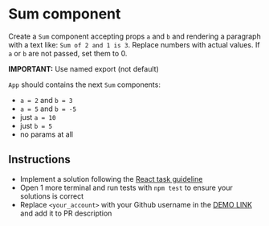 # Sum component
Create a `Sum` component accepting props `a` and `b` and rendering
a paragraph with a text like: `Sum of 2 and 1 is 3`. Replace numbers with actual
values. If `a` or `b` are not passed, set them to 0.

**IMPORTANT:** Use named export (not default)

`App` should contains the next `Sum` components:
- `a = 2` and `b = 3`
- `a = 5` and `b = -5`
- just `a = 10`
- just `b = 5`
- no params at all

## Instructions
- Implement a solution following the [React task guideline](https://github.com/mate-academy/react_task-guideline#react-tasks-guideline)
- Open 1 more terminal and run tests with `npm test` to ensure your solutions is correct
- Replace `<your_account>` with your Github username in the [DEMO LINK](https://banzaifun.github.io/react_sum/) and add it to PR description
